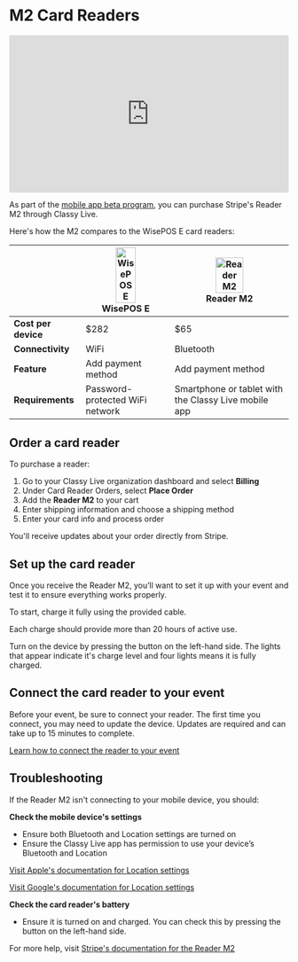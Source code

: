 <style type="text/css" rel="stylesheet">
img { width: 50%; margin:auto!important; }

.md-typeset table:not([class]) td:not([align]), .md-typeset table:not([class]) th:not([align]) {
    text-align: left;
    vertical-align: text-bottom;
}

.md-typeset table:not([class]) {
    border: 0;
    border-radius: 19.8px;
}
</style>

# M2 Card Readers

<div class="wistia_responsive_padding" style="padding:56.25% 0 0 0;position:relative;"><div class="wistia_responsive_wrapper" style="height:100%;left:0;position:absolute;top:0;width:100%;"><iframe src="https://fast.wistia.net/embed/iframe/kdrq775cv9?seo=true&videoFoam=true" title="Classy Live Mobile App + Reader M2 Video" allow="autoplay; fullscreen" allowtransparency="true" frameborder="0" scrolling="no" class="wistia_embed" name="wistia_embed" msallowfullscreen width="100%" height="100%"></iframe></div></div>
<script src="https://fast.wistia.net/assets/external/E-v1.js" async></script>

As part of the [mobile app beta program](/help-center/classy-live/mobile-app), you can purchase Stripe's Reader M2 through Classy Live.

Here's how the M2 compares to the WisePOS E card readers:

|                     | ![WisePOS E](https://learn.classy.org/rs/673-DCU-558/images/wise-pos-e.png) </br>WisePOS E | ![Reader M2](https://learn.classy.org/rs/673-DCU-558/images/m2-reader.png) </br>Reader M2 |
| ------------------- | ------------------------------------------------------------------------------------------ | ----------------------------------------------------------------------------------------- |
| **Cost per device** | $282                                                                                       | $65                                                                                       |
| **Connectivity**    | WiFi                                                                                       | Bluetooth                                                                                 |
| **Feature**         | Add payment method                                                                         | Add payment method                                                                        |
| **Requirements**    | Password-protected WiFi network                                                            | Smartphone or tablet with the Classy Live mobile app                                      |

## Order a card reader

To purchase a reader:

1. Go to your Classy Live organization dashboard and select **Billing**
2. Under Card Reader Orders, select **Place Order**
3. Add the **Reader M2** to your cart
4. Enter shipping information and choose a shipping method
5. Enter your card info and process order

You'll receive updates about your order directly from Stripe.

## Set up the card reader

Once you receive the Reader M2, you’ll want to set it up with your event and test it to ensure everything works properly.

To start, charge it fully using the provided cable.

Each charge should provide more than 20 hours of active use.

Turn on the device by pressing the button on the left-hand side. The lights that appear indicate it's charge level and four lights means it is fully charged.

## Connect the card reader to your event

Before your event, be sure to connect your reader. The first time you connect, you may need to update the device. Updates are required and can take up to 15 minutes to complete.

[Learn how to connect the reader to your event](/help-center/classy-live/mobile-app)

## Troubleshooting

If the Reader M2 isn't connecting to your mobile device, you should:

**Check the mobile device's settings**

- Ensure both Bluetooth and Location settings are turned on
- Ensure the Classy Live app has permission to use your device’s Bluetooth and Location

[Visit Apple's documentation for Location settings](https://support.apple.com/en-us/102515)

[Visit Google's documentation for Location settings](https://support.google.com/accounts/answer/3467281?hl=en)

**Check the card reader's battery**

- Ensure it is turned on and charged. You can check this by pressing the button on the left-hand side.

For more help, visit [Stripe's documentation for the Reader M2](https://docs.stripe.com/terminal/payments/setup-reader/stripe-m2)
